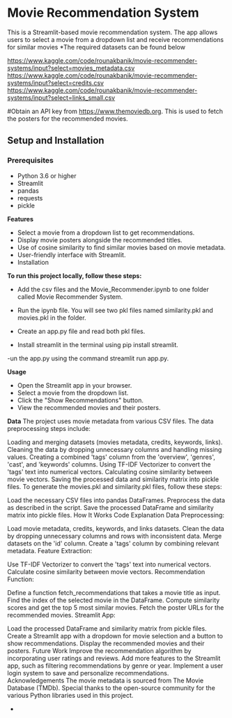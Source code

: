 # Movie Recommendation System
This is a Streamlit-based movie recommendation system. The app allows users to select a movie from a dropdown list and receive recommendations for similar movies
*The required datasets can be found below

https://www.kaggle.com/code/rounakbanik/movie-recommender-systems/input?select=movies_metadata.csv
https://www.kaggle.com/code/rounakbanik/movie-recommender-systems/input?select=credits.csv
https://www.kaggle.com/code/rounakbanik/movie-recommender-systems/input?select=links_small.csv

#Obtain an API key from https://www.themoviedb.org. This is used to fetch the posters for the recommended movies.
## Setup and Installation

### Prerequisites

- Python 3.6 or higher
- Streamlit
- pandas
- requests
- pickle

**Features**
- Select a movie from a dropdown list to get recommendations.
- Display movie posters alongside the recommended titles.
- Use of cosine similarity to find similar movies based on movie metadata.
- User-friendly interface with Streamlit.
- Installation

**To run this project locally, follow these steps:**

- Add the csv files and the Movie_Recommender.ipynb to one folder called Movie Recommender System.

- Run the ipynb file. You will see two pkl files named similarity.pkl and movies.pkl in the folder.

- Create an app.py file and read both pkl files.

- Install streamlit in the terminal using pip install streamlit.

-un the app.py using the command streamlit run app.py.


**Usage**
- Open the Streamlit app in your browser.
- Select a movie from the dropdown list.
- Click the "Show Recommendations" button.
- View the recommended movies and their posters.
  
**Data**
 The project uses movie metadata from various CSV files. The data preprocessing steps include:

Loading and merging datasets (movies metadata, credits, keywords, links).
Cleaning the data by dropping unnecessary columns and handling missing values.
Creating a combined 'tags' column from the 'overview', 'genres', 'cast', and 'keywords' columns.
Using TF-IDF Vectorizer to convert the 'tags' text into numerical vectors.
Calculating cosine similarity between movie vectors.
Saving the processed data and similarity matrix into pickle files.
To generate the movies.pkl and similarity.pkl files, follow these steps:

Load the necessary CSV files into pandas DataFrames.
Preprocess the data as described in the script.
Save the processed DataFrame and similarity matrix into pickle files.
How It Works
Code Explanation
Data Preprocessing:

Load movie metadata, credits, keywords, and links datasets.
Clean the data by dropping unnecessary columns and rows with inconsistent data.
Merge datasets on the 'id' column.
Create a 'tags' column by combining relevant metadata.
Feature Extraction:

Use TF-IDF Vectorizer to convert the 'tags' text into numerical vectors.
Calculate cosine similarity between movie vectors.
Recommendation Function:

Define a function fetch_recommendations that takes a movie title as input.
Find the index of the selected movie in the DataFrame.
Compute similarity scores and get the top 5 most similar movies.
Fetch the poster URLs for the recommended movies.
Streamlit App:

Load the processed DataFrame and similarity matrix from pickle files.
Create a Streamlit app with a dropdown for movie selection and a button to show recommendations.
Display the recommended movies and their posters.
Future Work
Improve the recommendation algorithm by incorporating user ratings and reviews.
Add more features to the Streamlit app, such as filtering recommendations by genre or year.
Implement a user login system to save and personalize recommendations.
Acknowledgements
The movie metadata is sourced from The Movie Database (TMDb).
Special thanks to the open-source community for the various Python libraries used in this project.


*

